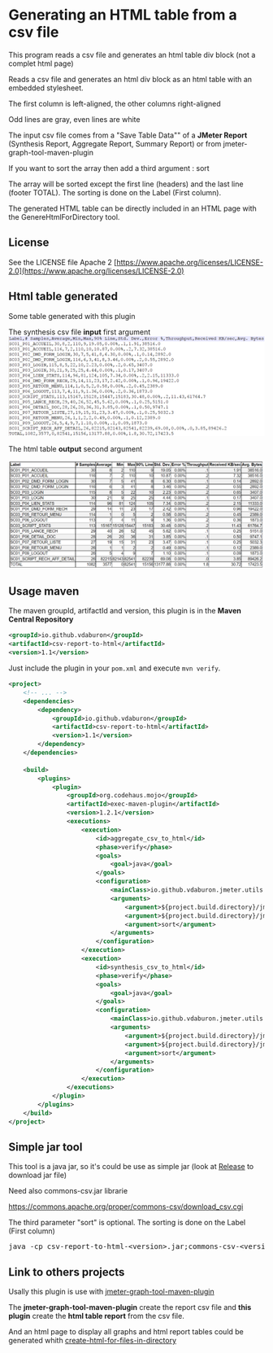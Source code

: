 # Generating an HTML table from a csv file
This program reads a csv file and generates an html table div block (not a complet html page)

Reads a csv file and generates an html div block as an html table with an embedded stylesheet.

The first column is left-aligned, the other columns right-aligned

Odd lines are gray, even lines are white

The input csv file comes from a "Save Table Data"" of a **JMeter Report** (Synthesis Report, Aggregate Report, Summary Report) or from jmeter-graph-tool-maven-plugin

If you want to sort the array then add a third argument : sort 

The array will be sorted except the first line (headers) and the last line (footer TOTAL). The sorting is done on the Label (First column).

The generated HTML table can be directly included in an HTML page with the GenereHtmlForDirectory tool.

## License
See the LICENSE file Apache 2 [https://www.apache.org/licenses/LICENSE-2.0](https://www.apache.org/licenses/LICENSE-2.0)

## Html table generated
Some table generated with this plugin

The synthesis csv file **input** first argument
![synthesis csv file](doc/images/example_csv_file.png)

The html table **output** second argument

![synthesis table_html](doc/images/example_csv_file_to_html.png)

## Usage maven

The maven groupId, artifactId and version, this plugin is in the **Maven Central Repository**

```xml
<groupId>io.github.vdaburon</groupId>
<artifactId>csv-report-to-html</artifactId>
<version>1.1</version>
```
Just include the plugin in your `pom.xml` and execute `mvn verify`.

```xml
<project>
    <!-- ... -->
    <dependencies>
        <dependency>
            <groupId>io.github.vdaburon</groupId>
            <artifactId>csv-report-to-html</artifactId>
            <version>1.1</version>
        </dependency>
    </dependencies>
    
    <build>
        <plugins>
            <plugin>
                <groupId>org.codehaus.mojo</groupId>
                <artifactId>exec-maven-plugin</artifactId>
                <version>1.2.1</version>
                <executions>
                    <execution>
                        <id>aggregate_csv_to_html</id>
                        <phase>verify</phase>
                        <goals>
                            <goal>java</goal>
                        </goals>
                        <configuration>
                            <mainClass>io.github.vdaburon.jmeter.utils.ReportCsv2Html</mainClass>
                            <arguments>
                                <argument>${project.build.directory}/jmeter/results/AggregateReport.csv</argument>
                                <argument>${project.build.directory}/jmeter/results/AggregateReport.html</argument>
                                <argument>sort</argument>
                            </arguments>
                        </configuration>
                    </execution>
                    <execution>
                        <id>synthesis_csv_to_html</id>
                        <phase>verify</phase>
                        <goals>
                            <goal>java</goal>
                        </goals>
                        <configuration>
                            <mainClass>io.github.vdaburon.jmeter.utils.ReportCsv2Html</mainClass>
                            <arguments>
                                <argument>${project.build.directory}/jmeter/results/SynthesisReport.csv</argument>
                                <argument>${project.build.directory}/jmeter/results/SynthesisReport.html</argument>
                                <argument>sort</argument>
                            </arguments>
                        </configuration>
                    </execution>
                </executions>
            </plugin>
        </plugins>
    </build>
</project>
```

## Simple jar tool
This tool is a java jar, so it's could be use as simple jar (look at [Release](https://github.com/vdaburon/JMReportCsvToHtml/releases) to download jar file)

Need also commons-csv.jar librarie

https://commons.apache.org/proper/commons-csv/download_csv.cgi

The third parameter "sort" is optional. The sorting is done on the Label (First column)
<pre>
java -cp csv-report-to-html-&lt;version&gt;.jar;commons-csv-&lt;version&gt;.jar io.github.vdaburon.jmeter.utils.ReportCsv2Html AggregateReport.csv AggregateReport.html sort
</pre>

## Link to others projects
Usally this plugin is use with [jmeter-graph-tool-maven-plugin](https://github.com/vdaburon/jmeter-graph-tool-maven-plugin)

The **jmeter-graph-tool-maven-plugin** create the report csv file and **this plugin** create the **html table report** from the csv file.

And an html page to display all graphs and html report tables could be generated whith [create-html-for-files-in-directory](https://github.com/vdaburon/CreateHtmlForFilesInDirectory)

